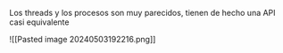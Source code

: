 Los threads y los procesos son muy parecidos, tienen de hecho una API casi equivalente 

![[Pasted image 20240503192216.png]]